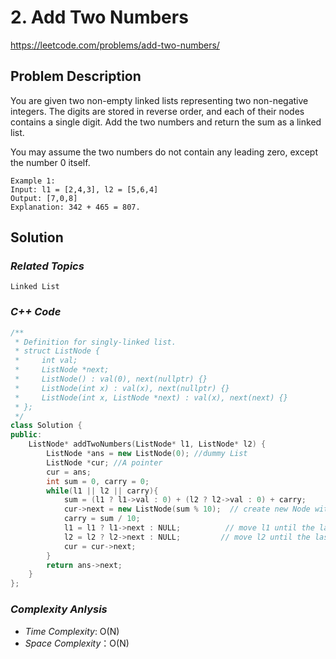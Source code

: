 # 2. Add Two Numbers

https://leetcode.com/problems/add-two-numbers/

## Problem Description

You are given two non-empty linked lists representing two non-negative integers. The digits are stored in reverse order, and each of their nodes contains a single digit. Add the two numbers and return the sum as a linked list.

You may assume the two numbers do not contain any leading zero, except the number 0 itself.
```
Example 1:
Input: l1 = [2,4,3], l2 = [5,6,4]
Output: [7,0,8]
Explanation: 342 + 465 = 807.
```
## Solution

### _Related Topics_
    Linked List

### _C++ Code_
```cpp
/**
 * Definition for singly-linked list.
 * struct ListNode {
 *     int val;
 *     ListNode *next;
 *     ListNode() : val(0), next(nullptr) {}
 *     ListNode(int x) : val(x), next(nullptr) {}
 *     ListNode(int x, ListNode *next) : val(x), next(next) {}
 * };
 */
class Solution {
public:
    ListNode* addTwoNumbers(ListNode* l1, ListNode* l2) {
        ListNode *ans = new ListNode(0); //dummy List
        ListNode *cur; //A pointer
        cur = ans;
        int sum = 0, carry = 0;
        while(l1 || l2 || carry){
            sum = (l1 ? l1->val : 0) + (l2 ? l2->val : 0) + carry;
            cur->next = new ListNode(sum % 10);  // create new Node with the sum of (l1->val + l2->val)
            carry = sum / 10;
            l1 = l1 ? l1->next : NULL;          // move l1 until the last position
            l2 = l2 ? l2->next : NULL;         // move l2 until the last position
            cur = cur->next;
        }
        return ans->next;
    }
};
```

### _Complexity Anlysis_

- _Time Complexity_: O(N)
- _Space Complexity_：O(N)
